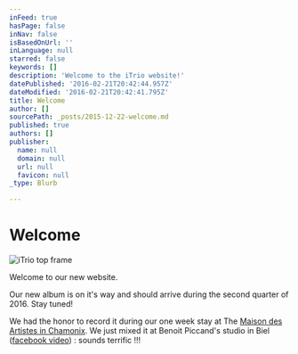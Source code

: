 ```yaml
---
inFeed: true
hasPage: false
inNav: false
isBasedOnUrl: ''
inLanguage: null
starred: false
keywords: []
description: 'Welcome to the iTrio website!'
datePublished: '2016-02-21T20:42:44.957Z'
dateModified: '2016-02-21T20:42:41.795Z'
title: Welcome
author: []
sourcePath: _posts/2015-12-22-welcome.md
published: true
authors: []
publisher:
  name: null
  domain: null
  url: null
  favicon: null
_type: Blurb

---
```

# Welcome
![iTrio top frame](https://s3-us-west-2.amazonaws.com/the-grid-img/p/d93eb23b6b5b3a66713dfbe8130fe5d6a350a5bf.gif)

Welcome to our new website.

Our new album is on it's way and should arrive during the second quarter of 2016\. Stay tuned!

We had the honor to record it during our one week stay at The [Maison des Artistes in Chamonix][0].  We just mixed it at Benoit Piccand's studio in Biel ([facebook video][1]) : sounds terrific !!!

[0]: https://maisondesartistes-chamonix.com/
[1]: https://www.facebook.com/benoit.piccand/videos/588665271288466/